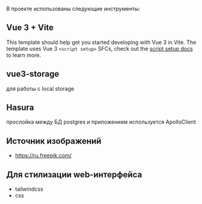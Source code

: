 В проекте использованы следующие инструменты:
## Vue 3 + Vite
This template should help get you started developing with Vue 3 in Vite. The template uses Vue 3 `<script setup>` SFCs, check out the [script setup docs](https://v3.vuejs.org/api/sfc-script-setup.html#sfc-script-setup) to learn more.

## vue3-storage
для работы с local storage

## Hasura
прослойка между БД postgres и приложением
используется ApolloClient

## Источник изображений
- https://ru.freepik.com/

## Для стилизации web-интерфейса
- tailwindcss
- css
